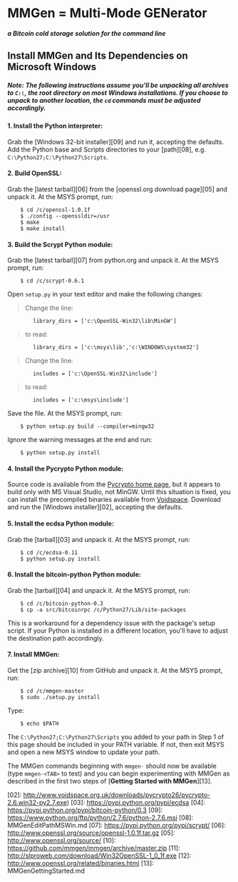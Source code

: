 MMGen = Multi-Mode GENerator
============================
##### a Bitcoin cold storage solution for the command line

Install MMGen and Its Dependencies on Microsoft Windows
-------------------------------------------------------

##### Note: The following instructions assume you'll be unpacking all archives to `C:\`, the root directory on most Windows installations.  If you choose to unpack to another location, the `cd` commands must be adjusted accordingly.

#### 1. Install the Python interpreter:

Grab the [Windows 32-bit installer][09] and run it, accepting the defaults.
Add the Python base and Scripts directories to your [path][08], e.g.
`C:\Python27;C:\Python27\Scripts`.

#### 2. Build OpenSSL:

Grab the [latest tarball][06] from the [openssl.org download page][05] and unpack
it. At the MSYS prompt, run:

		$ cd /c/openssl-1.0.1f
		$ ./config --openssldir=/usr
		$ make
		$ make install

#### 3. Build the Scrypt Python module:

Grab the [latest tarball][07] from python.org and unpack it. At the MSYS prompt,
run:

		$ cd /c/scrypt-0.6.1

Open `setup.py` in your text editor and make the following changes:

> Change the line:

			library_dirs = ['c:\OpenSSL-Win32\lib\MinGW']

> to read:

			library_dirs = ['c:\msys\lib','c:\WINDOWS\system32']

> Change the line:

			includes = ['c:\OpenSSL-Win32\include']

> to read:

			includes = ['c:\msys\include']

Save the file. At the MSYS prompt, run:

		$ python setup.py build --compiler=mingw32

Ignore the warning messages at the end and run:

		$ python setup.py install

#### 4. Install the Pycrypto Python module:

Source code is available from the [Pycrypto home page][00], but it appears to
build only with MS Visual Studio, not MinGW.  Until this situation is fixed,
you can install the precompiled binaries available from [Voidspace][01].
Download and run the [Windows installer][02], accepting the defaults.

#### 5. Install the ecdsa Python module:

Grab the [tarball][03] and unpack it.  At the MSYS prompt, run:

		$ cd /c/ecdsa-0.11
		$ python setup.py install

#### 6. Install the bitcoin-python Python module:

Grab the [tarball][04] and unpack it.  At the MSYS prompt, run:

		$ cd /c/bitcoin-python-0.3
		$ cp -a src/bitcoinrpc /c/Python27/Lib/site-packages

This is a workaround for a dependency issue with the package's setup script.
If your Python is installed in a different location, you'll have to adjust the
destination path accordingly.

#### 7. Install MMGen:

Get the [zip archive][10] from GitHub and unpack it.  At the MSYS prompt, run:

		$ cd /c/mmgen-master
		$ sudo ./setup.py install

Type:

		$ echo $PATH

The `C:\Python27;C:\Python27\Scripts` you added to your path in Step 1 of this
page should be included in your PATH variable.  If not, then exit MSYS and open
a new MSYS window to update your path.

The MMGen commands beginning with `mmgen-` should now be available (type
`mmgen-<TAB>` to test) and you can begin experimenting with MMGen as described
in the first two steps of [**Getting Started with MMGen**][13].

[00]: https://www.dlitz.net/software/pycrypto/
[01]: http://www.voidspace.org.uk/python/modules.shtml#pycrypto
[02]: http://www.voidspace.org.uk/downloads/pycrypto26/pycrypto-2.6.win32-py2.7.exe)
[03]: https://pypi.python.org/pypi/ecdsa
[04]: https://pypi.python.org/pypi/bitcoin-python/0.3
[09]: https://www.python.org/ftp/python/2.7.6/python-2.7.6.msi
[08]: MMGenEditPathMSWin.md
[07]: https://pypi.python.org/pypi/scrypt/
[06]: http://www.openssl.org/source/openssl-1.0.1f.tar.gz
[05]: http://www.openssl.org/source/
[10]: https://github.com/mmgen/mmgen/archive/master.zip
[11]: http://slproweb.com/download/Win32OpenSSL-1_0_1f.exe
[12]: http://www.openssl.org/related/binaries.html
[13]: MMGenGettingStarted.md
